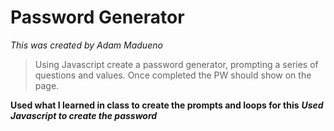 # Password Generator
*This was created by Adam Madueno*
>Using Javascript create a password generator, prompting a series of questions and values. Once completed the PW should show on the page. 

**Used what I learned in class to create the prompts and loops for this**
***Used Javascript to create the password***